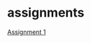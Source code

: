 # assignments

[Assignment 1](https://github.com/fernandosica/assignments/blob/master/Assignment_week_2.ipynb)
